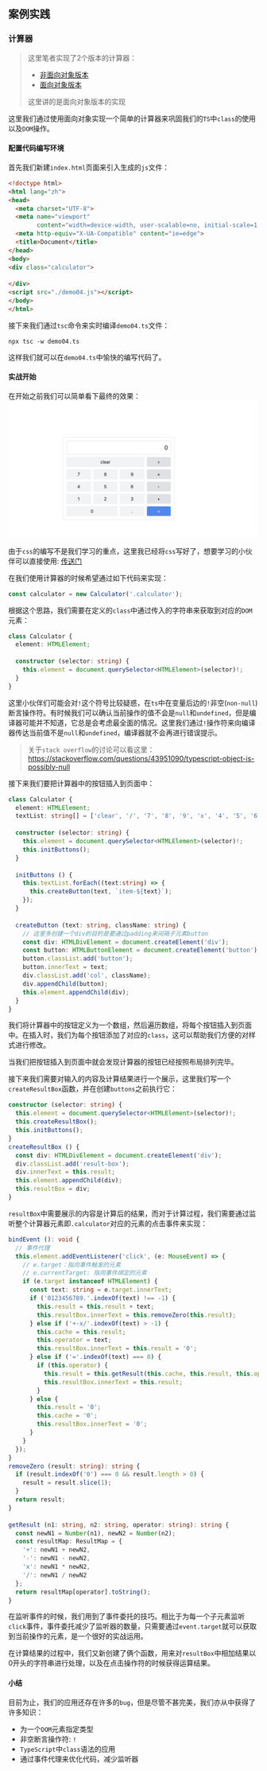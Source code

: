 ## 案例实践

### 计算器
> 这里笔者实现了2个版本的计算器：  
> * [非面向对象版本](./demo03.ts)
> * [面向对象版本](./demo04.ts)
> 
> 这里讲的是面向对象版本的实现

这里我们通过使用面向对象实现一个简单的计算器来巩固我们的`TS`中`class`的使用以及`DOM`操作。

#### 配置代码编写环境
首先我们新建`index.html`页面来引入生成的`js`文件：  
```html
<!doctype html>
<html lang="zh">
<head>
  <meta charset="UTF-8">
  <meta name="viewport"
        content="width=device-width, user-scalable=no, initial-scale=1.0, maximum-scale=1.0, minimum-scale=1.0">
  <meta http-equiv="X-UA-Compatible" content="ie=edge">
  <title>Document</title>
</head>
<body>
<div class="calculator">

</div>
<script src="./demo04.js"></script>
</body>
</html>
```
接下来我们通过`tsc`命令来实时编译`demo04.ts`文件：  
```npm
npx tsc -w demo04.ts
```

这样我们就可以在`demo04.ts`中愉快的编写代码了。

#### 实战开始
在开始之前我们可以简单看下最终的效果：
![calculator](./screenshots/calculator-preview.png)

由于`css`的编写不是我们学习的重点，这里我已经将`css`写好了，想要学习的小伙伴可以直接使用: [传送门](./index.html)

在我们使用计算器的时候希望通过如下代码来实现：  
```typescript
const calculator = new Calculator('.calculator');
```

根据这个思路，我们需要在定义的`class`中通过传入的字符串来获取到对应的`DOM`元素：  
```typescript
class Calculator {
  element: HTMLElement;

  constructor (selector: string) {
    this.element = document.querySelector<HTMLElement>(selector)!;
  }
}
```

这里小伙伴们可能会对`!`这个符号比较疑惑，在`ts`中在变量后边的`!`非空(`non-null`)断言操作符。有时候我们可以确认当前操作的值不会是`null`和`undefined`，但是编译器可能并不知道，它总是会考虑最全面的情况。这里我们通过`!`操作符来向编译器传达当前值不是`null`和`undefined`，编译器就不会再进行错误提示。
> 关于`stack overflow`的讨论可以看这里： https://stackoverflow.com/questions/43951090/typescript-object-is-possibly-null

接下来我们要把计算器中的按钮插入到页面中：  
```typescript
class Calculator {
  element: HTMLElement;
  textList: string[] = ['clear', '/', '7', '8', '9', 'x', '4', '5', '6', '-', '1', '2', '3', '+', '0', '.', '='];

  constructor (selector: string) {
    this.element = document.querySelector<HTMLElement>(selector)!;
    this.initButtons();
  }

  initButtons () {
    this.textList.forEach((text:string) => {
      this.createButton(text, `item-${text}`);
    });
  }

  createButton (text: string, className: string) {
    // 这里多创建一个div的目的是要通过padding来间隔子元素button
    const div: HTMLDivElement = document.createElement('div');
    const button: HTMLButtonElement = document.createElement('button');
    button.classList.add('button');
    button.innerText = text;
    div.classList.add('col', className);
    div.appendChild(button);
    this.element.appendChild(div);
  }
}
```

我们将计算器中的按钮定义为一个数组，然后遍历数组，将每个按钮插入到页面中。在插入时，我们为每个按钮添加了对应的`class`，这可以帮助我们方便的对样式进行修改。

当我们把按钮插入到页面中就会发现计算器的按钮已经按照布局排列完毕。

接下来我们需要对输入的内容及计算结果进行一个展示，这里我们写一个`createResultBox`函数，并在创建`buttons`之前执行它：  
```typescript
constructor (selector: string) {
  this.element = document.querySelector<HTMLElement>(selector)!;
  this.createResultBox();
  this.initButtons();
}
createResultBox () {
  const div: HTMLDivElement = document.createElement('div');
  div.classList.add('result-box');
  div.innerText = this.result;
  this.element.appendChild(div);
  this.resultBox = div;
}
```

`resultBox`中需要展示的内容是计算后的结果，而对于计算过程，我们需要通过监听整个计算器元素即`.calculator`对应的元素的点击事件来实现：  
```typescript
bindEvent (): void {
  // 事件代理
  this.element.addEventListener('click', (e: MouseEvent) => {
    // e.target：指向事件触发的元素
    // e.currentTarget: 指向事件绑定的元素
    if (e.target instanceof HTMLElement) {
      const text: string = e.target.innerText;
      if ('0123456789.'.indexOf(text) !== -1) {
        this.result = this.result + text;
        this.resultBox.innerText = this.removeZero(this.result);
      } else if ('+-x/'.indexOf(text) > -1) {
        this.cache = this.result;
        this.operator = text;
        this.resultBox.innerText = this.result = '0';
      } else if ('='.indexOf(text) === 0) {
        if (this.operator) {
          this.result = this.getResult(this.cache, this.result, this.operator);
          this.resultBox.innerText = this.result;
        }
      } else {
        this.result = '0';
        this.cache = '0';
        this.resultBox.innerText = '0';
      }
    }
  });
}
removeZero (result: string): string {
  if (result.indexOf('0') === 0 && result.length > 0) {
    result = result.slice(1);
  }
  return result;
}

getResult (n1: string, n2: string, operator: string): string {
  const newN1 = Number(n1), newN2 = Number(n2);
  const resultMap: ResultMap = {
    '+': newN1 + newN2,
    '-': newN1 - newN2,
    'x': newN1 * newN2,
    '/': newN1 / newN2
  };
  return resultMap[operator].toString();
}
```

在监听事件的时候，我们用到了事件委托的技巧。相比于为每一个子元素监听`click`事件，事件委托减少了监听器的数量，只需要通过`event.target`就可以获取到当前操作的元素，是一个很好的实战运用。

在计算结果的过程中，我们又新创建了俩个函数，用来对`resultBox`中相加结果以0开头的字符串进行处理，以及在点击操作符的时候获得运算结果。

#### 小结
目前为止，我们的应用还存在许多的`bug`，但是尽管不甚完美，我们亦从中获得了许多知识：  
* 为一个`DOM`元素指定类型
* 非空断言操作符: `!`
* `TypeScript`中`class`语法的应用
* 通过事件代理来优化代码，减少监听器